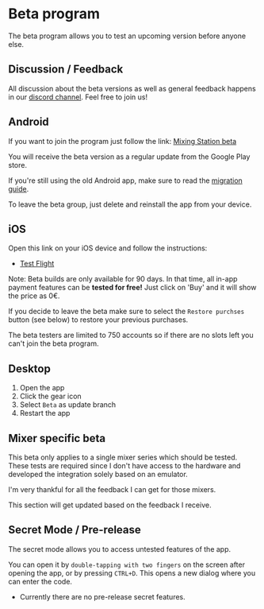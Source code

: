 # Beta program

The beta program allows you to test an upcoming version before anyone else.

## Discussion / Feedback

All discussion about the beta versions as well as general feedback happens in our [discord channel](https://discord.gg/d8bJPg6kZm). 
Feel free to join us!

## Android

If you want to join the program just follow the
link: [Mixing Station beta](https://play.google.com/apps/testing/org.devcore.mixingstation )

You will receive the beta version as a regular update from the Google Play store.

If you're still using the old Android app, make sure to read the [migration guide](../platforms/android/#migration).

To leave the beta group, just delete and reinstall the app from your device.

## iOS

Open this link on your iOS device and follow the instructions:

- [Test Flight](https://testflight.apple.com/join/lsd9mugy)

Note: Beta builds are only available for 90 days. 
In that time, all in-app payment features can be **tested for free!** Just click on 'Buy' and it will show the price
as 0€.

If you decide to leave the beta make sure to select the `Restore purchses` button (see below) to restore your previous
purchases.

The beta testers are limited to 750 accounts so if there are no slots left you can't join the beta program.

## Desktop

1. Open the app
2. Click the gear icon
3. Select `Beta` as update branch
4. Restart the app

## Mixer specific beta

This beta only applies to a single mixer series which should be tested.
These tests are required since I don't have access to the hardware and developed the
integration solely based on an emulator.

I'm very thankful for all the feedback I can get for those mixers.

This section will get updated based on the feedback I receive.

## Secret Mode / Pre-release
The secret mode allows you to access untested features of the app.

You can open it by `double-tapping with two fingers` on the screen after opening the app,
or by pressing `CTRL+D`.
This opens a new dialog where you can enter the code.

- Currently there are no pre-release secret features.